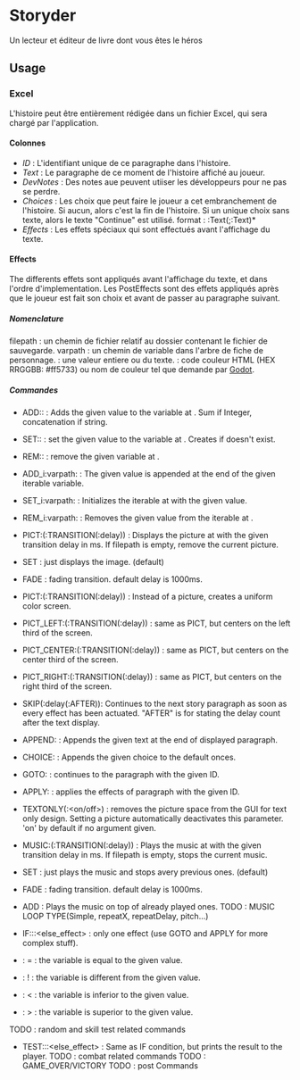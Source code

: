 # Storyder
Un lecteur et éditeur de livre dont vous êtes le héros

## Usage

### Excel
L'histoire peut être entièrement rédigée dans un fichier Excel, qui sera chargé par l'application.

#### Colonnes
 - *ID* : L'identifiant unique de ce paragraphe dans l'histoire.
 - *Text* : Le paragraphe de ce moment de l'histoire affiché au joueur.
 - *DevNotes* : Des notes aue peuvent utiiser les développeurs pour ne pas se perdre.
 - *Choices* : Les choix que peut faire le joueur a cet embranchement de l'histoire.
 Si aucun, alors c'est la fin de l'histoire.
 Si un unique choix sans texte, alors le texte "Continue" est utilisé.
 format : <LAB>:Text(;<LAB>:Text)*
 - *Effects* : Les effets spéciaux qui sont effectués avant l'affichage du texte.

#### Effects
The differents effets sont appliqués avant l'affichage du texte, et dans l'ordre d'implementation.
Les PostEffects sont des effets appliqués après que le joueur est fait son choix et avant de passer au paragraphe suivant.

##### Nomenclature
 filepath : un chemin de fichier relatif au dossier contenant le fichier de sauvegarde.
 varpath : un chemin de variable dans l'arbre de fiche de personnage.
 <val> : une valeur entiere ou du texte.
 <color> : code couleur HTML (HEX RRGGBB: #ff5733) ou nom de couleur tel que demande par [Godot](https://docs.godotengine.org/en/stable/classes/class_color.html#class-color-method-from-string).

##### Commandes

 - ADD:<varpath>:<val> : Adds the given value to the variable at <varpath>. Sum if Integer, concatenation if string.
 - SET:<varpath>:<val> : set the given value to the variable at <varpath>. Creates if doesn't exist.
 - REM:<varpath>:<val> : remove the given variable at <varpath>.
 - ADD_i:varpath:<val> : The given value is appended at the end of the given iterable variable.
 - SET_i:varpath:<val> : Initializes the iterable at <varpath> with the given value.
 - REM_i:varpath:<val> : Removes the given value from the iterable at <varpath>.

 - PICT:<filepath>(:TRANSITION(:delay)) : Displays the picture at <filepath> with the given transition delay in ms. If filepath is empty, remove the current picture.
  - SET : just displays the image. (default)
  - FADE : fading transition. default delay is 1000ms.
 - PICT:<color>(:TRANSITION(:delay)) : Instead of a picture, creates a uniform color screen.
 - PICT_LEFT:<filepath>(:TRANSITION(:delay)) : same as PICT, but centers on the left third of the screen.
 - PICT_CENTER:<filepath>(:TRANSITION(:delay)) : same as PICT, but centers on the center third of the screen.
 - PICT_RIGHT:<filepath>(:TRANSITION(:delay)) : same as PICT, but centers on the right third of the screen.

 - SKIP(:delay(:AFTER)): Continues to the next story paragraph as soon as every effect has been actuated. "AFTER" is for stating the delay count after the text display.
 - APPEND:<text> : Appends the given text at the end of displayed paragraph.
 - CHOICE:<choice> : Appends the given choice to the default onces.
 - GOTO:<ID> : continues to the paragraph with the given ID.
 - APPLY:<ID> : applies the effects of paragraph with the given ID.
 - TEXTONLY(:<on/off>) : removes the picture space from the GUI for text only design. Setting a picture automatically deactivates this parameter. 'on' by default if no argument given.

 - MUSIC:<filepath>(:TRANSITION(:delay)) : Plays the music at <filepath> with the given transition delay in ms. If filepath is empty, stops the current music.
  - SET : just plays the music and stops avery previous ones. (default)
  - FADE : fading transition. default delay is 1000ms.
  - ADD : Plays the music on top of already played ones.
TODO : MUSIC LOOP TYPE(Simple, repeatX, repeatDelay, pitch...)

 - IF:<condition>:<effect>:<else_effect> : only one effect (use GOTO and APPLY for more complex stuff).
  - <condition> : <varpath>=<val> : the variable is equal to the given value.
  - <condition> : <varpath>!<val> : the variable is different from the given value.
  - <condition> : <varpath><<val> : the variable is inferior to the given value.
  - <condition> : <varpath>><val> : the variable is superior to the given value.

TODO : random and skill test related commands
 - TEST:<condition>:<effect>:<else_effect> : Same as IF condition, but prints the result to the player.
TODO : combat related commands
TODO : GAME_OVER/VICTORY
TODO : post Commands